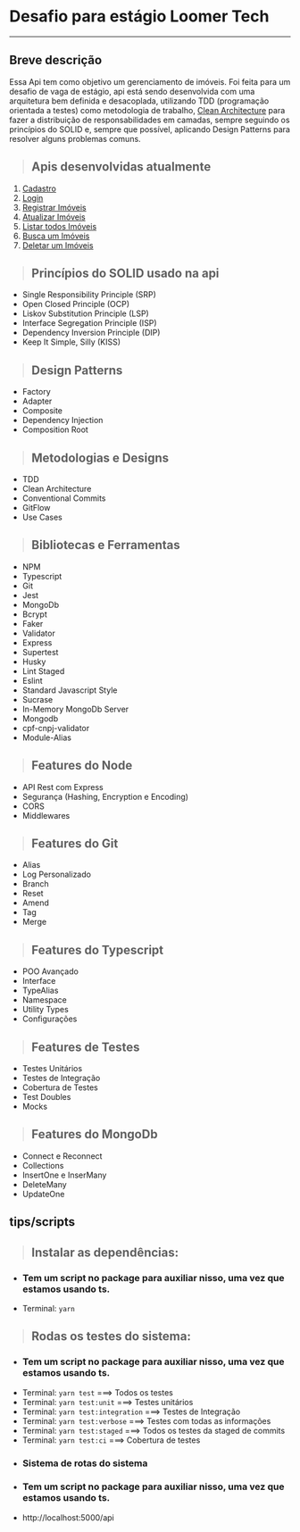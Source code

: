 # **Desafio para estágio Loomer Tech**
---

## **Breve descrição**

Essa Api tem como objetivo um gerenciamento de imóveis. Foi feita para um desafio de vaga de estágio, api está sendo desenvolvida com uma arquitetura bem definida e desacoplada, utilizando TDD (programação orientada a testes) como metodologia de trabalho, [Clean Architecture](https://blog.cleancoder.com/uncle-bob/2012/08/13/the-clean-architecture.html) para fazer a distribuição de responsabilidades em camadas, sempre seguindo os princípios do SOLID e, sempre que possível, aplicando Design Patterns para resolver alguns problemas comuns.

> ## Apis desenvolvidas atualmente

1. [Cadastro](./requirements/signup.md)
2. [Login](./requirements/login.md)
3. [Registrar Imóveis](./requirements/register-imovel.md)
4. [Atualizar Imóveis](./requirements/update-imovel.md)
5. [Listar todos Imóveis](./requirements/load-imoveis.md)
6. [Busca um Imóveis](./requirements/load-imovel.md)
7. [Deletar um Imóveis](./requirements/delete-imovel.md)

> ## Princípios do SOLID usado na api


* Single Responsibility Principle (SRP)
* Open Closed Principle (OCP)
* Liskov Substitution Principle (LSP)
* Interface Segregation Principle (ISP)
* Dependency Inversion Principle (DIP)
* Keep It Simple, Silly (KISS)

> ## Design Patterns

* Factory
* Adapter
* Composite
* Dependency Injection
* Composition Root

> ## Metodologias e Designs

* TDD
* Clean Architecture
* Conventional Commits
* GitFlow
* Use Cases

> ## Bibliotecas e Ferramentas

* NPM
* Typescript
* Git
* Jest
* MongoDb
* Bcrypt
* Faker
* Validator
* Express
* Supertest
* Husky
* Lint Staged
* Eslint
* Standard Javascript Style
* Sucrase
* In-Memory MongoDb Server
* Mongodb
* cpf-cnpj-validator
* Module-Alias

> ## Features do Node

* API Rest com Express
* Segurança (Hashing, Encryption e Encoding)
* CORS
* Middlewares

> ## Features do Git

* Alias
* Log Personalizado
* Branch
* Reset
* Amend
* Tag
* Merge

> ## Features do Typescript

* POO Avançado
* Interface
* TypeAlias
* Namespace
* Utility Types
* Configurações

> ## Features de Testes

* Testes Unitários
* Testes de Integração
* Cobertura de Testes
* Test Doubles
* Mocks

> ## Features do MongoDb

* Connect e Reconnect
* Collections
* InsertOne e InserMany
* DeleteMany
* UpdateOne

## tips/scripts

> ## Instalar as dependências:

- ### Tem um script no package para auxiliar nisso, uma vez que estamos usando ts.

* Terminal: `yarn`

> ## Rodas os testes do sistema:

- ### Tem um script no package para auxiliar nisso, uma vez que estamos usando ts.

* Terminal: `yarn test` ===> Todos os testes
* Terminal: `yarn test:unit` ===> Testes unitários
* Terminal: `yarn test:integration` ===> Testes de Integração
* Terminal: `yarn test:verbose` ===> Testes com todas as informações
* Terminal: `yarn test:staged` ===> Todos os testes da staged de commits
* Terminal: `yarn test:ci` ===> Cobertura de testes

- ### Sistema de rotas do sistema
- ### Tem um script no package para auxiliar nisso, uma vez que estamos usando ts.
- http://localhost:5000/api
